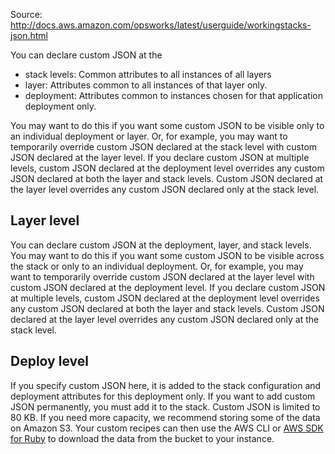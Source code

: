Source: http://docs.aws.amazon.com/opsworks/latest/userguide/workingstacks-json.html

You can declare custom JSON at the 

- stack levels: Common attributes to all instances of all layers
- layer: Attributes common to all instances of that layer only.
- deployment:  Attributes common to instances chosen for that application deployment only.


You may want to do this if you want some custom JSON to be visible only to an individual deployment or layer.
Or, for example, you may want to temporarily override custom JSON declared at the stack level with custom JSON declared at the layer level.
If you declare custom JSON at multiple levels, custom JSON declared at the deployment level overrides any custom JSON declared at both the layer and stack levels. 
Custom JSON declared at the layer level overrides any custom JSON declared only at the stack level.

Layer level
----

You can declare custom JSON at the deployment, layer, and stack levels. You may want to do this if you want some custom JSON to be visible across the stack or only to an individual deployment. Or, for example, you may want to temporarily override custom JSON declared at the layer level with custom JSON declared at the deployment level. If you declare custom JSON at multiple levels, custom JSON declared at the deployment level overrides any custom JSON declared at both the layer and stack levels. Custom JSON declared at the layer level overrides any custom JSON declared only at the stack level.




Deploy level
-----

If you specify custom JSON here, it is added to the stack configuration and deployment attributes for this deployment only. If you want to add custom JSON permanently, you must add it to the stack. Custom JSON is limited to 80 KB. If you need more capacity, we recommend storing some of the data on Amazon S3. Your custom recipes can then use the AWS CLI or [AWS SDK for Ruby](http://aws.amazon.com/documentation/sdk-for-ruby/) to download the data from the bucket to your instance.
